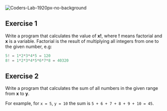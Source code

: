 ![Coders-Lab-1920px-no-background](https://user-images.githubusercontent.com/30623667/104709394-2cabee80-571f-11eb-9518-ea6a794e558e.png)


## Exercise 1

Write a program that calculates the value of **x!**, where **!** means factorial and **x** is a variable. Factorial is the result of multiplying all integers from one to the given number, e.g:

```JavaScript
5! = 1*2*3*4*5 = 120
8! = 1*2*3*4*5*6*7*8 = 40320
```


## Exercise 2

Write a program that calculates the sum of all numbers in the given range from **x** to **y**.

For example, for `x = 5`, `y = 10` the sum is `5 + 6 + 7 + 8 + 9 + 10 = 45`.
